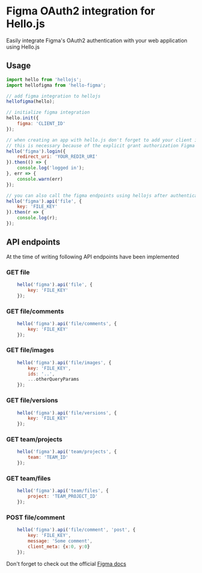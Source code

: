 # Figma OAuth2 integration for Hello.js
Easily integrate Figma's OAuth2 authentication with your web application using Hello.js

## Usage
```javascript
import hello from 'hellojs';
import hellofigma from 'hello-figma';

// add figma integration to hellojs
hellofigma(hello);

// initialize figma integration
hello.init({
    figma: 'CLIENT_ID'
});

// when creating an app with hello.js don't forget to add your client id and secret to https://auth-server.herokuapp.com/
// this is necessary because of the explicit grant authorization Figma is using (more info here https://adodson.com/hello.js/#oauth-proxy)
hello('figma').login({
    redirect_uri: 'YOUR_REDIR_URI'
}).then(() => {
    console.log('logged in');
}, err => {
    console.warn(err)
});

// you can also call the figma endpoints using hellojs after authenticatiing
hello('figma').api('file', {
    key: 'FILE_KEY'
}).then(r => {
    console.log(r);
});
```

## API endpoints
At the time of writing following API endpoints have been implemented

### GET file
```javascript
    hello('figma').api('file', {
        key: 'FILE_KEY'
    });
```

### GET file/comments
```javascript
    hello('figma').api('file/comments', {
        key: 'FILE_KEY'
    });
```

### GET file/images
```javascript
    hello('figma').api('file/images', {
        key: 'FILE_KEY',
        ids: '..',
        ...otherQueryParams
    });
```

### GET file/versions
```javascript
    hello('figma').api('file/versions', {
        key: 'FILE_KEY'
    });
```

### GET team/projects
```javascript
    hello('figma').api('team/projects', {
        team: 'TEAM_ID'
    });
```

### GET team/files
```javascript
    hello('figma').api('team/files', {
        project: 'TEAM_PROJECT_ID'
    });
```

### POST file/comment
```javascript
    hello('figma').api('file/comment', 'post', {
        key: 'FILE_KEY',
        message: 'Some comment',
        client_meta: {x:0, y:0}
    });
```

Don't forget to check out the official [Figma docs](https://www.figma.com/developers)